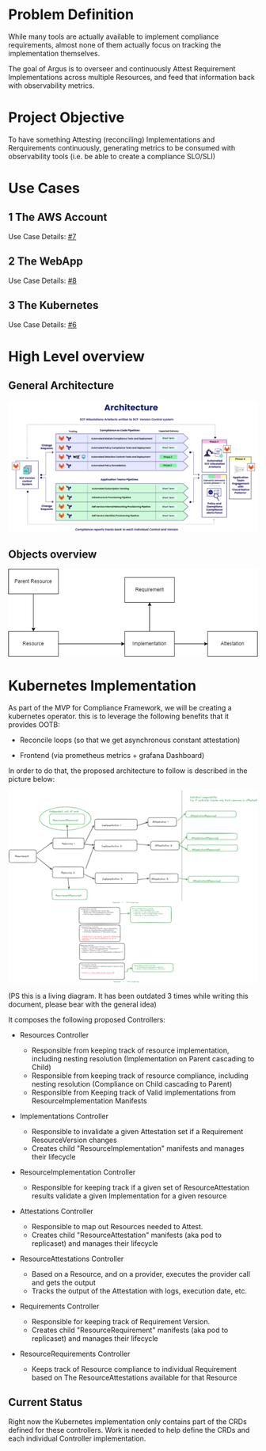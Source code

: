 # Problem Definition

While many tools are actually available to implement compliance requirements, almost none of them actually focus on tracking the implementation themselves.

The goal of Argus is to overseer and continuously Attest Requirement Implementations across multiple Resources, and feed that information back with observability metrics. 

# Project Objective

To have something Attesting (reconciling) Implementations and Rerquirements continuously, generating metrics to be consumed with observability tools (i.e. be able to create a compliance SLO/SLI)

# Use Cases

## 1 The AWS Account
Use Case Details: [#7](https://github.com/ContainerSolutions/argus/issues/7)

## 2 The WebApp
Use Case Details: [#8](https://github.com/ContainerSolutions/argus/issues/8)

## 3 The Kubernetes
Use Case Details: [#6](https://github.com/ContainerSolutions/argus/issues/6)


# High Level overview

## General Architecture
![General Architecture](pics/arch.png)

## Objects overview
![Object View](pics/argus.drawio.png)


# Kubernetes Implementation
As part of the MVP for Compliance Framework, we will be creating a kubernetes operator. this is to leverage the following benefits that it provides OOTB:

 * Reconcile loops (so that we get asynchronous constant attestation)

 * Frontend (via prometheus metrics + grafana Dashboard)

In order to do that, the proposed architecture to follow is described in the picture below:

![Kubernetes Design](pics/argus-breakdown.png)

(PS this is a living diagram. It has been outdated 3 times while writing this document, please bear with the general idea)

It composes the following proposed Controllers:

* Resources Controller
    * Responsible from keeping track of resource implementation, including nesting resolution (Implementation on Parent cascading to Child) 
    * Responsible from keeping track of resource compliance, including nesting resolution (Compliance on Child cascading to Parent)
    * Responsible from Keeping track of Valid implementations from ResourceImplementation Manifests

* Implementations Controller
    * Responsible to invalidate a given Attestation set if a Requirement ResourceVersion changes
    * Creates child "ResourceImplementation" manifests and manages their lifecycle

* ResourceImplementation Controller
    * Responsible for keeping track if a given set of ResourceAttestation results validate a given Implementation for a given resource


* Attestations Controller
    * Responsible to map out Resources needed to Attest.
    * Creates child "ResourceAttestation" manifests (aka pod to replicaset) and manages their lifecycle

* ResourceAttestations Controller
    * Based on a Resource, and on a provider, executes the provider call and gets the output
    * Tracks the output of the Attestation with logs, execution date, etc.

* Requirements Controller
    * Responsible for keeping track of Requirement Version.
    * Creates child "ResourceRequirement" manifests (aka pod to replicaset) and manages their lifecycle

* ResourceRequirements Controller
    * Keeps track of Resource compliance to individual Requirement based on The ResourceAttestations
    available for that Resource

## Current Status

Right now the Kubernetes implementation only contains part of the CRDs defined for these 
controllers. Work is needed to help define the CRDs and each individual Controller implementation.